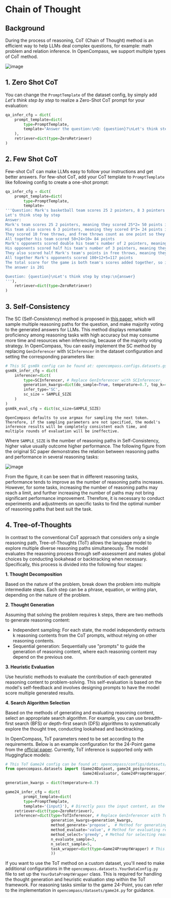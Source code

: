 # Chain of Thought

## Background

During the process of reasoning, CoT (Chain of Thought) method is an efficient way to help LLMs deal complex questions, for example: math problem and relation inference. In OpenCompass, we support multiple types of CoT method.

![image](https://github.com/open-compass/opencompass/assets/28834990/45d60e0e-02a1-49aa-b792-40a1f95f9b9e)

## 1. Zero Shot CoT

You can change the `PromptTemplate` of the dataset config, by simply add *Let's think step by step* to realize a Zero-Shot CoT prompt for your evaluation:

```python
qa_infer_cfg = dict(
    prompt_template=dict(
        type=PromptTemplate,
        template="Answer the question:\nQ: {question}?\nLet's think step by step:\n"
    ),
    retriever=dict(type=ZeroRetriever)
)
```

## 2. Few Shot CoT

Few-shot CoT can make LLMs easy to follow your instructions and get better answers. For few-shot CoT, add your CoT template to `PromptTemplate` like following config to create a one-shot prompt:

```python
qa_infer_cfg = dict(
    prompt_template=dict(
        type=PromptTemplate,
        template=
'''Question: Mark's basketball team scores 25 2 pointers, 8 3 pointers and 10 free throws.  Their opponents score double the 2 pointers but half the 3 pointers and free throws.  What's the total number of points scored by both teams added together?
Let's think step by step
Answer:
Mark's team scores 25 2 pointers, meaning they scored 25*2= 50 points in 2 pointers.
His team also scores 6 3 pointers, meaning they scored 8*3= 24 points in 3 pointers
They scored 10 free throws, and free throws count as one point so they scored 10*1=10 points in free throws.
All together his team scored 50+24+10= 84 points
Mark's opponents scored double his team's number of 2 pointers, meaning they scored 50*2=100 points in 2 pointers.
His opponents scored half his team's number of 3 pointers, meaning they scored 24/2= 12 points in 3 pointers.
They also scored half Mark's team's points in free throws, meaning they scored 10/2=5 points in free throws.
All together Mark's opponents scored 100+12+5=117 points
The total score for the game is both team's scores added together, so it is 84+117=201 points
The answer is 201

Question: {question}\nLet's think step by step:\n{answer}
'''),
    retriever=dict(type=ZeroRetriever)
)
```

## 3. Self-Consistency

The SC (Self-Consistency) method is proposed in [this paper](https://arxiv.org/abs/2203.11171), which will sample multiple reasoning paths for the question, and make majority voting to the generated answers for LLMs. This method displays remarkable proficiency among reasoning tasks with high accuracy but may consume more time and resources when inferencing, because of the majority voting strategy. In OpenCompass, You can easily implement the SC method by replacing `GenInferencer` with `SCInferencer` in the dataset configuration and setting the corresponding parameters like:

```python
# This SC gsm8k config can be found at: opencompass.configs.datasets.gsm8k.gsm8k_gen_a3e34a.py
gsm8k_infer_cfg = dict(
    inferencer=dict(
        type=SCInferencer, # Replace GenInferencer with SCInferencer.
        generation_kwargs=dict(do_sample=True, temperature=0.7, top_k=40),  # Set sample parameters to make sure model generate various output, only works for models load from HuggingFace now.
        infer_type='SC',
        sc_size = SAMPLE_SIZE
    )
)
gsm8k_eval_cfg = dict(sc_size=SAMPLE_SIZE)
```

```{note}
OpenCompass defaults to use argmax for sampling the next token. Therefore, if the sampling parameters are not specified, the model's inference results will be completely consistent each time, and multiple rounds of evaluation will be ineffective.
```

Where `SAMPLE_SIZE` is the number of reasoning paths in Self-Consistency, higher value usually outcome higher performance. The following figure from the original SC paper demonstrates the relation between reasoning paths and performance in several reasoning tasks:

![image](https://github.com/open-compass/opencompass/assets/28834990/05c7d850-7076-43ca-b165-e6251f9b3001)

From the figure, it can be seen that in different reasoning tasks, performance tends to improve as the number of reasoning paths increases. However, for some tasks, increasing the number of reasoning paths may reach a limit, and further increasing the number of paths may not bring significant performance improvement. Therefore, it is necessary to conduct experiments and adjustments on specific tasks to find the optimal number of reasoning paths that best suit the task.

## 4. Tree-of-Thoughts

In contrast to the conventional CoT approach that considers only a single reasoning path, Tree-of-Thoughts (ToT) allows the language model to explore multiple diverse reasoning paths simultaneously. The model evaluates the reasoning process through self-assessment and makes global choices by conducting lookahead or backtracking when necessary. Specifically, this process is divided into the following four stages:

**1. Thought Decomposition**

Based on the nature of the problem, break down the problem into multiple intermediate steps. Each step can be a phrase, equation, or writing plan, depending on the nature of the problem.

**2. Thought Generation**

Assuming that solving the problem requires k steps, there are two methods to generate reasoning content:

- Independent sampling: For each state, the model independently extracts k reasoning contents from the CoT prompts, without relying on other reasoning contents.
- Sequential generation: Sequentially use "prompts" to guide the generation of reasoning content, where each reasoning content may depend on the previous one.

**3. Heuristic Evaluation**

Use heuristic methods to evaluate the contribution of each generated reasoning content to problem-solving. This self-evaluation is based on the model's self-feedback and involves designing prompts to have the model score multiple generated results.

**4. Search Algorithm Selection**

Based on the methods of generating and evaluating reasoning content, select an appropriate search algorithm. For example, you can use breadth-first search (BFS) or depth-first search (DFS) algorithms to systematically explore the thought tree, conducting lookahead and backtracking.

In OpenCompass, ToT parameters need to be set according to the requirements. Below is an example configuration for the 24-Point game from the [official paper](https://arxiv.org/pdf/2305.10601.pdf). Currently, ToT inference is supported only with Huggingface models:

```python
# This ToT Game24 config can be found at: opencompass/configs/datasets/game24/game24_gen_8dfde3.py.
from opencompass.datasets import (Game24Dataset, game24_postprocess,
                                  Game24Evaluator, Game24PromptWrapper)

generation_kwargs = dict(temperature=0.7)

game24_infer_cfg = dict(
        prompt_template=dict(
        type=PromptTemplate,
        template='{input}'), # Directly pass the input content, as the Prompt needs to be specified in steps
    retriever=dict(type=ZeroRetriever),
    inferencer=dict(type=ToTInferencer, # Replace GenInferencer with ToTInferencer
                    generation_kwargs=generation_kwargs,
                    method_generate='propose',  # Method for generating reasoning content, can be independent sampling (sample) or sequential generation (propose)
                    method_evaluate='value', # Method for evaluating reasoning content, can be voting (vote) or scoring (value)
                    method_select='greedy', # Method for selecting reasoning content, can be greedy (greedy) or random (sample)
                    n_evaluate_sample=3,
                    n_select_sample=5,
                    task_wrapper=dict(type=Game24PromptWrapper) # This Wrapper class includes the prompts for each step and methods for generating and evaluating reasoning content, needs customization according to the task
                    ))
```

If you want to use the ToT method on a custom dataset, you'll need to make additional configurations in the `opencompass.datasets.YourDataConfig.py` file to set up the `YourDataPromptWrapper` class. This is required for handling the thought generation and heuristic evaluation step within the ToT framework. For reasoning tasks similar to the game 24-Point, you can refer to the implementation in `opencompass/datasets/game24.py` for guidance.
